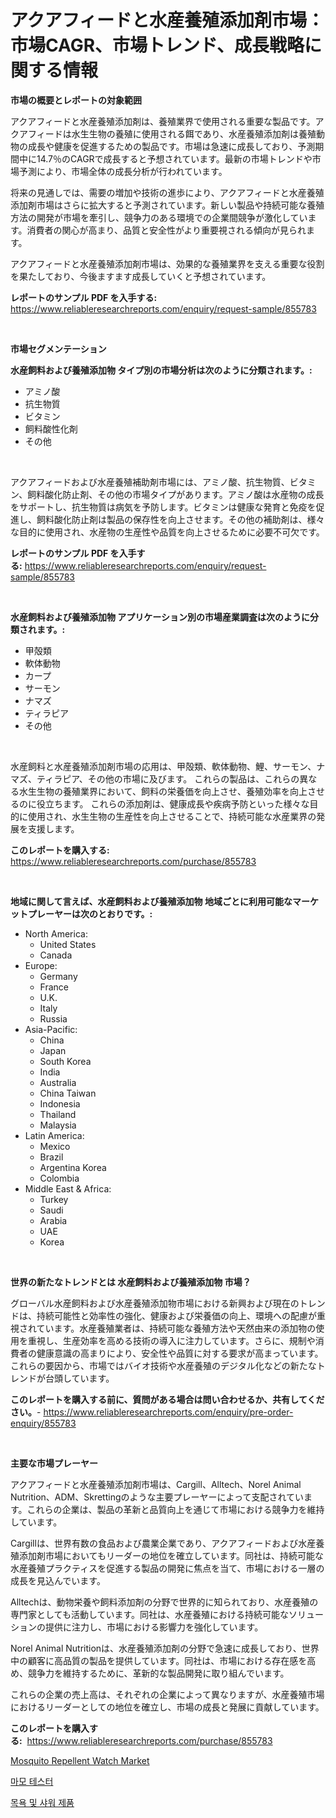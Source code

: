 <p><h1>アクアフィードと水産養殖添加剤市場：市場CAGR、市場トレンド、成長戦略に関する情報</h1></p><p><strong>市場の概要とレポートの対象範囲</strong></p>
<p><p>アクアフィードと水産養殖添加剤は、養殖業界で使用される重要な製品です。アクアフィードは水生生物の養殖に使用される餌であり、水産養殖添加剤は養殖動物の成長や健康を促進するための製品です。市場は急速に成長しており、予測期間中に14.7％のCAGRで成長すると予想されています。最新の市場トレンドや市場予測により、市場全体の成長分析が行われています。</p><p>将来の見通しでは、需要の増加や技術の進歩により、アクアフィードと水産養殖添加剤市場はさらに拡大すると予測されています。新しい製品や持続可能な養殖方法の開発が市場を牽引し、競争力のある環境での企業間競争が激化しています。消費者の関心が高まり、品質と安全性がより重要視される傾向が見られます。</p><p>アクアフィードと水産養殖添加剤市場は、効果的な養殖業界を支える重要な役割を果たしており、今後ますます成長していくと予想されています。</p></p>
<p><strong>レポートのサンプル PDF を入手する:</strong> <a href="https://www.reliableresearchreports.com/enquiry/request-sample/855783">https://www.reliableresearchreports.com/enquiry/request-sample/855783</a></p>
<p>&nbsp;</p>
<p><strong>市場セグメンテーション</strong></p>
<p><strong>水産飼料および養殖添加物 タイプ別の市場分析は次のように分類されます。:</strong></p>
<p><ul><li>アミノ酸</li><li>抗生物質</li><li>ビタミン</li><li>飼料酸性化剤</li><li>その他</li></ul></p>
<p>&nbsp;</p>
<p><p>アクアフィードおよび水産養殖補助剤市場には、アミノ酸、抗生物質、ビタミン、飼料酸化防止剤、その他の市場タイプがあります。アミノ酸は水産物の成長をサポートし、抗生物質は病気を予防します。ビタミンは健康な発育と免疫を促進し、飼料酸化防止剤は製品の保存性を向上させます。その他の補助剤は、様々な目的に使用され、水産物の生産性や品質を向上させるために必要不可欠です。</p></p>
<p><strong>レポートのサンプル PDF を入手する:</strong>&nbsp;<a href="https://www.reliableresearchreports.com/enquiry/request-sample/855783">https://www.reliableresearchreports.com/enquiry/request-sample/855783</a></p>
<p>&nbsp;</p>
<p><strong> 水産飼料および養殖添加物 アプリケーション別の市場産業調査は次のように分類されます。:</strong></p>
<p><ul><li>甲殻類</li><li>軟体動物</li><li>カープ</li><li>サーモン</li><li>ナマズ</li><li>ティラピア</li><li>その他</li></ul></p>
<p>&nbsp;</p>
<p><p>水産飼料と水産養殖添加剤市場の応用は、甲殻類、軟体動物、鯉、サーモン、ナマズ、ティラピア、その他の市場に及びます。 これらの製品は、これらの異なる水生生物の養殖業界において、飼料の栄養価を向上させ、養殖効率を向上させるのに役立ちます。 これらの添加剤は、健康成長や疾病予防といった様々な目的に使用され、水生生物の生産性を向上させることで、持続可能な水産業界の発展を支援します。</p></p>
<p><strong>このレポートを購入する:</strong>&nbsp; <a href="https://www.reliableresearchreports.com/purchase/855783">https://www.reliableresearchreports.com/purchase/855783</a></p>
<p>&nbsp;</p>
<p><strong>地域に関して言えば、水産飼料および養殖添加物 地域ごとに利用可能なマーケットプレーヤーは次のとおりです。:</strong></p>
<p><ul>
    <li>
        North America:
        <ul>
            <li>United States</li>
            <li>Canada</li>
        </ul>
    </li>
    <li>
        Europe:
        <ul>
            <li>Germany</li>
            <li>France</li>
            <li>U.K.</li>
            <li>Italy</li>
            <li>Russia</li>
        </ul>
    </li>
    <li>
        Asia-Pacific:
        <ul>
            <li>China</li>
            <li>Japan</li>
            <li>South Korea</li>
            <li>India</li>
            <li>Australia</li>
            <li>China Taiwan</li>
            <li>Indonesia</li>
            <li>Thailand</li>
            <li>Malaysia</li>
        </ul>
    </li>
    <li>
        Latin America:
        <ul>
            <li>Mexico</li>
            <li>Brazil</li>
            <li>Argentina Korea</li>
            <li>Colombia</li>
        </ul>
    </li>
    <li>
        Middle East & Africa:
        <ul>
            <li>Turkey</li>
            <li>Saudi</li>
            <li>Arabia</li>
            <li>UAE</li>
            <li>Korea</li>
        </ul>
    </li>
    </ul></p>
<p>&nbsp;</p>
<p><strong>世界の新たなトレンドとは 水産飼料および養殖添加物 市場？</strong></p>
<p><p>グローバル水産飼料および水産養殖添加物市場における新興および現在のトレンドは、持続可能性と効率性の強化、健康および栄養価の向上、環境への配慮が重視されています。水産養殖業者は、持続可能な養殖方法や天然由来の添加物の使用を重視し、生産効率を高める技術の導入に注力しています。さらに、規制や消費者の健康意識の高まりにより、安全性や品質に対する要求が高まっています。これらの要因から、市場ではバイオ技術や水産養殖のデジタル化などの新たなトレンドが台頭しています。</p></p>
<p><strong>このレポートを購入する前に、質問がある場合は問い合わせるか、共有してください。</strong>- <a href="https://www.reliableresearchreports.com/enquiry/pre-order-enquiry/855783">https://www.reliableresearchreports.com/enquiry/pre-order-enquiry/855783</a></p>
<p>&nbsp;</p>
<p><strong>主要な市場プレーヤー</strong></p>
<p><p>アクアフィードと水産養殖添加剤市場は、Cargill、Alltech、Norel Animal Nutrition、ADM、Skrettingのような主要プレーヤーによって支配されています。これらの企業は、製品の革新と品質向上を通じて市場における競争力を維持しています。</p><p>Cargillは、世界有数の食品および農業企業であり、アクアフィードおよび水産養殖添加剤市場においてもリーダーの地位を確立しています。同社は、持続可能な水産養殖プラクティスを促進する製品の開発に焦点を当て、市場における一層の成長を見込んでいます。</p><p>Alltechは、動物栄養や飼料添加剤の分野で世界的に知られており、水産養殖の専門家としても活動しています。同社は、水産養殖における持続可能なソリューションの提供に注力し、市場における影響力を強化しています。</p><p>Norel Animal Nutritionは、水産養殖添加剤の分野で急速に成長しており、世界中の顧客に高品質の製品を提供しています。同社は、市場における存在感を高め、競争力を維持するために、革新的な製品開発に取り組んでいます。</p><p>これらの企業の売上高は、それぞれの企業によって異なりますが、水産養殖市場におけるリーダーとしての地位を確立し、市場の成長と発展に貢献しています。</p></p>
<p><strong>このレポートを購入する:</strong>&nbsp;&nbsp;<a href="https://www.reliableresearchreports.com/purchase/855783">https://www.reliableresearchreports.com/purchase/855783</a></p>
<p><p><a href="https://github.com/Angelnienowdseej3e45z3p8c/Market-Research-Report-List-1/blob/main/mosquito-repellent-watch-market.md">Mosquito Repellent Watch Market</a></p><p><a href="https://medium.com/@kennayundt/%EC%97%B0%EB%A7%88-%EC%8B%9C%ED%97%98%EA%B8%B0-%EC%8B%9C%EC%9E%A5-%EA%B7%9C%EB%AA%A8-cagr-%EB%8F%99%ED%96%A5-2024-2030-7c7efeeb0c84">마모 테스터</a></p><p><a href="https://medium.com/@fabiancobuc20222022/%EB%AA%A9%EC%9A%95-%EB%B0%8F-%EC%83%A4%EC%9B%8C-%EC%A0%9C%ED%92%88-%EC%8B%9C%EC%9E%A5-%EC%8B%9C%EC%9E%A5-cagr-%EC%8B%9C%EC%9E%A5-%EB%8F%99%ED%96%A5-%EB%B0%8F-%EC%84%B1%EC%9E%A5-%EC%A0%84%EB%9E%B5%EC%97%90-%EB%8C%80%ED%95%9C-%ED%86%B5%EC%B0%B0%EB%A0%A5-733c69803dfc">목욕 및 샤워 제품</a></p></p>